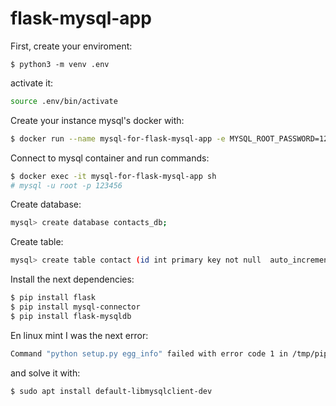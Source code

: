 # flask-mysql-app

First, create your enviroment:
```ssh
$ python3 -m venv .env
```
activate it:
```sh
source .env/bin/activate
```

Create your instance mysql's docker with:
```sh
$ docker run --name mysql-for-flask-mysql-app -e MYSQL_ROOT_PASSWORD=123456 -p 3306:3306 -v ~/workspace/docker-volumes/flask-mysql-db:/var/lib/mysql -d  mysql:8.0
```
Connect to mysql container and run commands:
```sh
$ docker exec -it mysql-for-flask-mysql-app sh
# mysql -u root -p 123456
```
Create database:
```sh
mysql> create database contacts_db;
```
Create table:
```sh
mysql> create table contact (id int primary key not null  auto_increment, fullname varchar(255) not null, phone varchar(12) null, email varchar(255) null);
```
Install the next dependencies:
```sh
$ pip install flask
$ pip install mysql-connector
$ pip install flask-mysqldb
```

En linux mint I was the next error:
```sh
Command "python setup.py egg_info" failed with error code 1 in /tmp/pip-build-hbja_mr7/mysqlclient/
```
and solve it with:
```sh
$ sudo apt install default-libmysqlclient-dev
```
